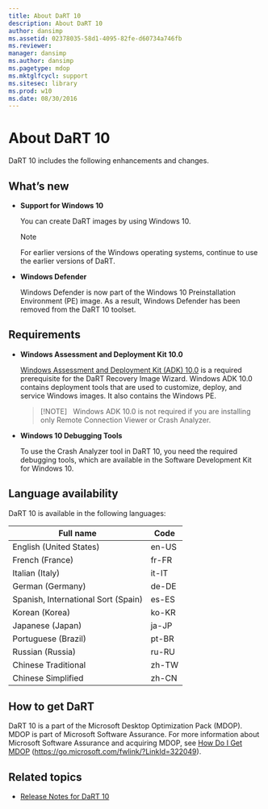 ```yaml
---
title: About DaRT 10
description: About DaRT 10
author: dansimp
ms.assetid: 02378035-58d1-4095-82fe-d60734a746fb
ms.reviewer:
manager: dansimp
ms.author: dansimp
ms.pagetype: mdop
ms.mktglfcycl: support
ms.sitesec: library
ms.prod: w10
ms.date: 08/30/2016
---
```



# About DaRT 10

DaRT 10 includes the following enhancements and changes.

## What’s new

- **Support for Windows 10**

    You can create DaRT images by using Windows 10.

    > [!NOTE]
    > For earlier versions of the Windows operating systems, continue to use the earlier versions of DaRT.

- **Windows Defender**

    Windows Defender is now part of the Windows 10 Preinstallation Environment (PE) image. As a result, Windows Defender has been removed from the DaRT 10 toolset.

## Requirements

- **Windows Assessment and Deployment Kit 10.0**

    [Windows Assessment and Deployment Kit (ADK) 10.0](https://docs.microsoft.com/en-us/windows-hardware/get-started/adk-install) is a required prerequisite for the DaRT Recovery Image Wizard. Windows ADK 10.0 contains deployment tools that are used to customize, deploy, and service Windows images. It also contains the Windows PE.

    > [!NOTE]  
    > Windows ADK 10.0 is not required if you are installing only Remote Connection Viewer or Crash Analyzer.

- **Windows 10 Debugging Tools**

    To use the Crash Analyzer tool in DaRT 10, you need the required debugging tools, which are available in the Software Development Kit for Windows 10.

## Language availability

DaRT 10 is available in the following languages:

| Full name                           | Code  |
| ----------------------------------- | ----- |
| English (United States)             | en-US |
| French (France)                     | fr-FR |
| Italian (Italy)                     | it-IT |
| German (Germany)                    | de-DE |
| Spanish, International Sort (Spain) | es-ES |
| Korean (Korea)                      | ko-KR |
| Japanese (Japan)                    | ja-JP |
| Portuguese (Brazil)                 | pt-BR |
| Russian (Russia)                    | ru-RU |
| Chinese Traditional                 | zh-TW |
| Chinese Simplified                  | zh-CN |

## How to get DaRT

DaRT 10 is a part of the Microsoft Desktop Optimization Pack (MDOP). MDOP is part of Microsoft Software Assurance. For more information about Microsoft Software Assurance and acquiring MDOP, see [How Do I Get MDOP](https://go.microsoft.com/fwlink/?LinkId=322049) (https://go.microsoft.com/fwlink/?LinkId=322049).

## Related topics

- [Release Notes for DaRT 10](release-notes-for-dart-10.md)
